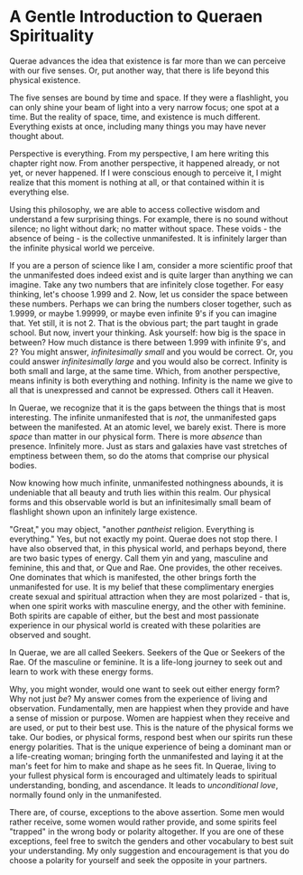 # A Gentle Introduction to Queraen Spirituality

Querae advances the idea that existence is far more than we can perceive with our five senses. Or, put another way, that there is life beyond this physical existence.

The five senses are bound by time and space. If they were a flashlight, you can only shine your beam of light into a very narrow focus; one spot at a time. But the reality of space, time, and existence is much different. Everything exists at once, including many things you may have never thought about. 

Perspective is everything. From my perspective, I am here writing this chapter right now. From another perspective, it happened already, or not yet, or never happened. If I were conscious enough to perceive it, I might realize that this moment is nothing at all, or that contained within it is everything else.

Using this philosophy, we are able to access collective wisdom and understand a few surprising things. For example, there is no sound without silence; no light without dark; no matter without space. These voids - the absence of being - is the collective unmanifested. It is infinitely larger than the infinite physical world we perceive.

If you are a person of science like I am, consider a more scientific proof that the unmanifested does indeed exist and is quite larger than anything we can imagine. Take any two numbers that are infinitely close together. For easy thinking, let's choose 1.999 and 2. Now, let us consider the space between these numbers. Perhaps we can bring the numbers closer together, such as 1.9999, or maybe 1.99999, or maybe even infinite 9's if you can imagine that. Yet still, it is not 2. That is the obvious part; the part taught in grade school. But now, invert your thinking. Ask yourself: how big is the space in between? How much distance is there between 1.999 with infinite 9's, and 2? You might answer, *infinitesimally small* and you would be correct. Or, you could answer *infinitesimally large* and you would also be correct. Infinity is both small and large, at the same time. Which, from another perspective, means infinity is both everything and nothing. Infinity is the name we give to all that is unexpressed and cannot be expressed. Others call it Heaven. 

In Querae, we recognize that it is the gaps between the things that is most interesting. The infinite unmanifested that is *not*, the unmanifested gaps between the manifested. At an atomic level, we barely exist. There is more *space* than matter in our physical form. There is more *absence* than presence. Infinitely more. Just as stars and galaxies have vast stretches of emptiness between them, so do the atoms that comprise our physical bodies. 

Now knowing how much infinite, unmanifested nothingness abounds, it is undeniable that all beauty and truth lies within this realm. Our physical forms and this observable world is but an infinitesimally small beam of flashlight shown upon an infinitely large existence.

"Great," you may object, "another *pantheist* religion. Everything is everything." Yes, but not exactly my point. Querae does not stop there. I have also observed that, in this physical world, and perhaps beyond, there are two basic types of energy. Call them yin and yang, masculine and feminine, this and that, or Que and Rae. One provides, the other receives. One dominates that which is manifested, the other brings forth the unmanifested for use. It is my belief that these complimentary energies create sexual and spiritual attraction when they are most polarized - that is, when one spirit works with masculine energy, and the other with feminine. Both spirits are capable of either, but the best and most passionate experience in our physical world is created with these polarities are observed and sought. 

In Querae, we are all called Seekers. Seekers of the Que or Seekers of the Rae. Of the masculine or feminine. It is a life-long journey to seek out and learn to work with these energy forms. 

Why, you might wonder, would one want to seek out either energy form? Why not just *be*? My answer comes from the experience of living and observation. Fundamentally, men are happiest when they provide and have a sense of mission or purpose. Women are happiest when they receive and are used, or put to their best use. This is the nature of the physical forms we take. Our bodies, or physical forms, respond best when our spirits run these energy polarities. That is the unique experience of being a dominant man or a life-creating woman; bringing forth the unmanifested and laying it at the man's feet for him to make and shape as he sees fit. In Querae, living to your fullest physical form is encouraged and ultimately leads to spiritual understanding, bonding, and ascendance. It leads to *unconditional love*, normally found only in the unmanifested.

There are, of course, exceptions to the above assertion. Some men would rather receive, some women would rather provide, and some spirits feel "trapped" in the wrong body or polarity altogether. If you are one of these exceptions, feel free to switch the genders and other vocabulary to best suit your understanding. My only suggestion and encouragement is that you do choose a polarity for yourself and seek the opposite in your partners.
